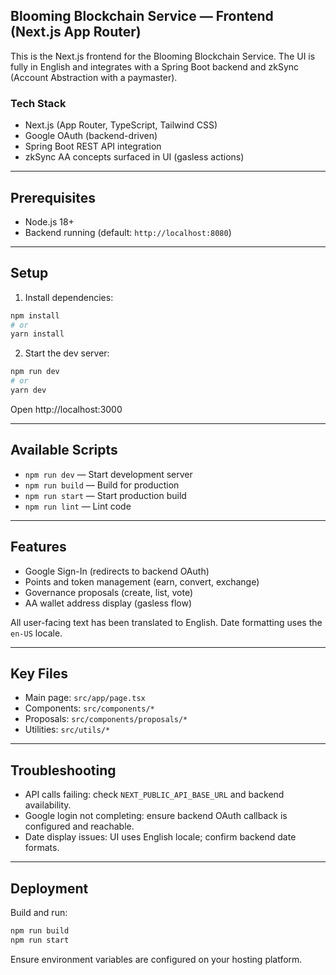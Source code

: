 ## Blooming Blockchain Service — Frontend (Next.js App Router)

This is the Next.js frontend for the Blooming Blockchain Service. The UI is fully in English and integrates with a Spring Boot backend and zkSync (Account Abstraction with a paymaster).

### Tech Stack
- Next.js (App Router, TypeScript, Tailwind CSS)
- Google OAuth (backend-driven)
- Spring Boot REST API integration
- zkSync AA concepts surfaced in UI (gasless actions)

---

## Prerequisites
- Node.js 18+
- Backend running (default: `http://localhost:8080`)

---

## Setup
1. Install dependencies:
```bash
npm install
# or
yarn install
```

2. Start the dev server:
```bash
npm run dev
# or
yarn dev
```
Open http://localhost:3000

---

## Available Scripts
- `npm run dev` — Start development server
- `npm run build` — Build for production
- `npm run start` — Start production build
- `npm run lint` — Lint code

---

## Features
- Google Sign-In (redirects to backend OAuth)
- Points and token management (earn, convert, exchange)
- Governance proposals (create, list, vote)
- AA wallet address display (gasless flow)

All user-facing text has been translated to English. Date formatting uses the `en-US` locale.

---

## Key Files
- Main page: `src/app/page.tsx`
- Components: `src/components/*`
- Proposals: `src/components/proposals/*`
- Utilities: `src/utils/*`

---

## Troubleshooting
- API calls failing: check `NEXT_PUBLIC_API_BASE_URL` and backend availability.
- Google login not completing: ensure backend OAuth callback is configured and reachable.
- Date display issues: UI uses English locale; confirm backend date formats.

---

## Deployment
Build and run:
```bash
npm run build
npm run start
```
Ensure environment variables are configured on your hosting platform.
